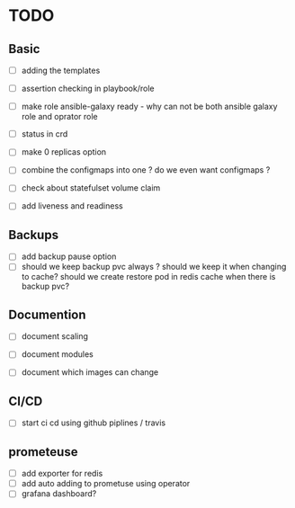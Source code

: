 TODO
====

Basic
-----

- [ ] adding the templates
- [ ] assertion checking in playbook/role
- [ ] make role ansible-galaxy ready - why can not be both ansible galaxy role and oprator role
- [ ] status in crd
- [ ] make 0 replicas option
- [ ] combine the configmaps into one ? do we even want configmaps ? 
- [ ] check about statefulset volume claim
- [ ] add liveness and readiness


Backups
-----------

- [ ] add backup pause option
- [ ] should we keep backup pvc always ? should we keep it when changing to cache? should we create restore pod in redis cache when there is backup pvc?

Documention
-----------

- [ ] document scaling
- [ ] document modules
- [ ] document which images can change


CI/CD
-----

- [ ] start ci cd using github piplines / travis

prometeuse
----------

- [ ] add exporter for redis
- [ ] add auto adding to prometuse using operator
- [ ] grafana dashboard? 
